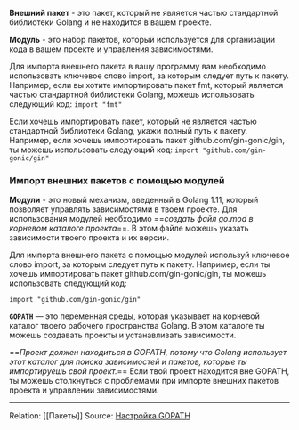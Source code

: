 **Внешний пакет** - это пакет, который не является частью стандартной библиотеки Golang и не находится в вашем проекте.

**Модуль** - это набор пакетов, который используется для организации кода в вашем проекте и управления зависимостями.

Для импорта внешнего пакета в вашу программу вам необходимо использовать ключевое слово import, за которым следует путь к пакету. Например, если вы хотите импортировать пакет fmt, который является частью стандартной библиотеки Golang, можешь использовать следующий код: 
`import "fmt"`

Если хочешь импортировать пакет, который не является частью стандартной библиотеки Golang, укажи полный путь к пакету. Например, если хочешь импортировать пакет github.com/gin-gonic/gin, ты можешь использовать следующий код: `import "github.com/gin-gonic/gin"`

### Импорт внешних пакетов с помощью модулей

**Модули** - это новый механизм, введенный в Golang 1.11, который позволяет управлять зависимостями в твоем проекте. Для использования модулей  необходимо ==*создать файл go.mod в корневом каталоге проекта*==. В этом файле  можешь указать зависимости твоего проекта и их версии.

Для импорта внешнего пакета с помощью модулей используй ключевое слово import, за которым следует путь к пакету. Например, если ты хочешь импортировать пакет
github.com/gin-gonic/gin, ты можешь использовать следующий код:

`import "github.com/gin-gonic/gin"`

**`GOPATH`** — это переменная среды, которая указывает на корневой каталог твоего рабочего пространства Golang. В этом каталоге ты можешь создавать проекты и устанавливать зависимости.

==*Проект должен находиться в GOPATH, потому что Golang использует этот каталог для поиска зависимостей и пакетов, которые ты импортируешь свой проект.*== Если твой проект находится вне GOPATH, ты можешь столкнуться с проблемами при импорте внешних пакетов проекта и управлении зависимостями.

---
Relation: [[Пакеты]]
Source: [Настройка GOPATH](!https://www.digitalocean.com/community/tutorials/importing-packages-in-go-ru)